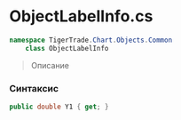 
# ObjectLabelInfo.cs
```csharp
namespace TigerTrade.Chart.Objects.Common  
    class ObjectLabelInfo
```

> Описание

### Синтаксис
```csharp
public double Y1 { get; }
```
